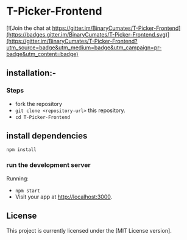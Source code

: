 # T-Picker-Frontend

[![Join the chat at https://gitter.im/BinaryCumates/T-Picker-Frontend](https://badges.gitter.im/BinaryCumates/T-Picker-Frontend.svg)](https://gitter.im/BinaryCumates/T-Picker-Frontend?utm_source=badge&utm_medium=badge&utm_campaign=pr-badge&utm_content=badge)


## installation:-
### Steps
*  fork the repository
* `git clone <repository-url>` this repository.
* `cd T-Picker-Frontend`

## install dependencies
```
npm install
```
### run the development server

Running:
-   `npm start`
-   Visit your app at [http://localhost:3000](http://localhost:3000).


## License

This project is currently licensed under the [MIT License version].
